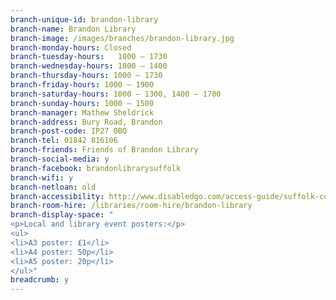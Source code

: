 ```yaml
---
branch-unique-id: brandon-library
branch-name: Brandon Library
branch-image: /images/branches/brandon-library.jpg
branch-monday-hours: Closed
branch-tuesday-hours:	1000 – 1730
branch-wednesday-hours:	1000 – 1400
branch-thursday-hours: 1000 – 1730
branch-friday-hours: 1000 – 1900
branch-saturday-hours: 1000 – 1300, 1400 – 1700
branch-sunday-hours: 1000 – 1500
branch-manager: Mathew Sheldrick
branch-address: Bury Road, Brandon
branch-post-code: IP27 0BQ
branch-tel: 01842 816106
branch-friends: Friends of Brandon Library
branch-social-media: y
branch-facebook: brandonlibrarysuffolk
branch-wifi: y
branch-netloan: old
branch-accessibility: http://www.disabledgo.com/access-guide/suffolk-county-council/brandon-library-3
branch-room-hire: /libraries/room-hire/brandon-library
branch-display-space: "
<p>Local and library event posters:</p>
<ul>
<li>A3 poster: £1</li>
<li>A4 poster: 50p</li>
<li>A5 poster: 20p</li>
</ul>"
breadcrumb: y
---
```

